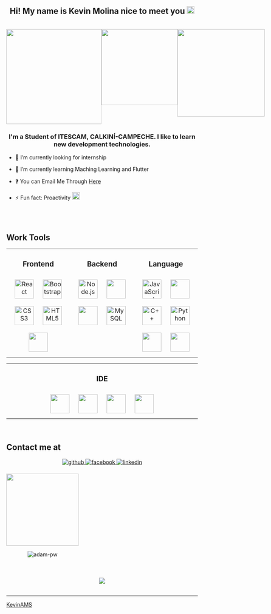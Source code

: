 ## <div align="center">Hi! My name is Kevin Molina nice to meet you <img src="https://drive.google.com/uc?id=1M9GgIYwMaztTk64hg6fgLgAayeyxqc5Y" style="width:20px"/></div>

<br>
<div style ="display:flex;" align="center">
  <img src="https://drive.google.com/uc?id=1qcXJM0KWhgzd96PfQGl-s9z11qkfxO-4" style="width:250px"/>
  <img src="https://drive.google.com/uc?id=1mJZrOWcx-tAp0lKFwTAYdBuJmbBbjzbQ" style="height:200px"/>
  <img src="https://drive.google.com/uc?id=1Kkxy3pABvXp6TkS7u0WEkWQCzMmYSPIc" style="width:230px"/>
</div>

### <div align="center">I'm a Student of ITESCAM, CALKINÍ-CAMPECHE. I like to learn new development technologies.</div>


- 🔭 I’m currently looking for internship


- 🌱 I’m currently learning Maching Learning and Flutter


- ❓ You can Email Me Through [Here](mailto:molinasantiagoke@gmail.com)


- ⚡ Fun fact: Proactivity <img src="https://drive.google.com/uc?id=1lHlIVJOtLGswNSECQus_UYKzOmE30E2L" style="width:20px"/>


<br/>  

<br/>

## Work Tools

<table align="center">
<tr><td align="top" width="33%">
<h3 align="center">Frontend </h3>
<div align="center">  
<a href="https://reactjs.org/" target="_blank"><img style="margin: 10px" src="https://profilinator.rishav.dev/skills-assets/react-original-wordmark.svg" alt="React" height="50" /></a>  
<a href="https://getbootstrap.com/docs/3.4/javascript/" target="_blank"><img style="margin: 10px" src="https://profilinator.rishav.dev/skills-assets/bootstrap-plain.svg" alt="Bootstrap" height="50" /></a>  
<a href="https://www.w3schools.com/css/" target="_blank"><img style="margin: 10px" src="https://profilinator.rishav.dev/skills-assets/css3-original-wordmark.svg" alt="CSS3" height="50" /></a>  
<a href="https://en.wikipedia.org/wiki/HTML5" target="_blank"><img style="margin: 10px" src="https://profilinator.rishav.dev/skills-assets/html5-original-wordmark.svg" alt="HTML5" height="50" /></a>
<a href="https://www.cypress.io/" target="_blank"><img style="margin: 10px" src="https://drive.google.com/uc?id=1lkOHK0WISB_xmMRv-FDcSrxgYdk93SG5" height="50" /></a>
</div>
</td>

<td valign="top" width="33%">
<h3 align="center">Backend </h3>
<div align="center">  
<a href="https://nodejs.org/" target="_blank"><img style="margin: 10px" src="https://profilinator.rishav.dev/skills-assets/nodejs-original-wordmark.svg" alt="Node.js" height="50" /></a>  
<a href="https://www.microsoft.com/es-mx/sql-server/sql-server-downloads" target="_blank"><img style="margin: 10px" src="https://drive.google.com/uc?id=1RkfSAqEl7R0-C1SyJuz2YblpZMd-vBJ_" height="50" /></a>
 <a href="https://firebase.google.com/?hl=es" target="_blank"><img style="margin: 10px" src="https://drive.google.com/uc?id=1eZSh4AV69FktgXunAsAwAqxedPzWVH4M" height="50" /></a>  
<a href="https://www.mysql.com/" target="_blank"><img style="margin: 10px" src="https://profilinator.rishav.dev/skills-assets/mysql-original-wordmark.svg" alt="MySQL" height="50" /></a>  
</div>
</td>

<td valign="top" width="33%">
<h3 align="center">Language </h3>
<div align="center">  
<a href="https://www.javascript.com/" target="_blank"><img style="margin: 10px" src="https://profilinator.rishav.dev/skills-assets/javascript-original.svg" alt="JavaScript" height="50" /></a>  
<a href="https://www.java.com" target="_blank"><img style="margin: 10px" src="https://drive.google.com/uc?id=1KwHCqAR5AxYg_oXepQsVYFWZ3fGZTCVb"  height="50" /></a>  
<a href="https://www.cplusplus.com/" target="_blank"><img style="margin: 10px" src="https://profilinator.rishav.dev/skills-assets/cplusplus-original.svg" alt="C++" height="50" /></a>  
<a href="https://www.python.org/" target="_blank"><img style="margin: 10px" src="https://profilinator.rishav.dev/skills-assets/python-original.svg" alt="Python" height="50" /></a>
<a href="https://www.typescriptlang.org/" target="_blank"><img style="margin: 10px" src="https://drive.google.com/uc?id=1RqpoOagfXLSqhl2Zz30A5wLGyRj5fPUc" height="50" /></a>
<a href="https://www.haskell.org/" target="_blank"><img style="margin: 10px" src="https://drive.google.com/uc?id=1SnGCt-TvabP0-YJ3cJkxeB1VkKcNiwWH"  height="50" /></a>   
</div>
</td></tr>
</table>

<table align="center">
<tr><td align="top" width="33%">
<h3 align="center">IDE</h3>
<div align="center">  
<a href="https://developer.android.com/?hl=es-419" target="_blank"><img style="margin: 10px" src="https://drive.google.com/uc?id=1eRxAgV906VqAWX6SmNy9DcjPWkscPHrV" height="50" /></a>
<a href="https://netbeans.apache.org/" target="_blank"><img style="margin: 10px" src="https://drive.google.com/uc?id=1XJiW9TlOKgIS-yjzY5Dr6UjvLQ0js5Pf" height="50" /></a>  
<a href="https://code.visualstudio.com/" target="_blank"><img style="margin: 10px" src="https://drive.google.com/uc?id=1DRyIJ7csD24gBAfrsOEtuNovm_fuMVCf" height="50" /></a> 
<a href="https://www.spyder-ide.org/" target="_blank"><img style="margin: 10px" src="https://drive.google.com/uc?id=1Y5qsSepaEtuNPeijCmx533ke1Vx-4_o4" height="50" /></a>    </div>
</td></tr>
</table>
<br/>  


## Contact me at
<div align="center">
<a href="https://github.com/KevinAMS" target="_blank">
<img src=https://img.shields.io/badge/github-%2324292e.svg?&style=for-the-badge&logo=github&logoColor=white alt=github style="margin-bottom: 5px;" />
</a>
<!--<a href="https://twitter.com/" target="_blank">
<img src=https://img.shields.io/badge/twitter-%2300acee.svg?&style=for-the-badge&logo=twitter&logoColor=white alt=twitter style="margin-bottom: 5px;" />
</a>-->
<a href="https://www.facebook.com/" target="_blank"><!--Falta agregar usuario-->
<img src=https://img.shields.io/badge/facebook-%232E87FB.svg?&style=for-the-badge&logo=facebook&logoColor=white alt=facebook style="margin-bottom: 5px;" />
</a>  
<a href="https://linkedin.com/in/" target="_blank"> <!--Falta agregar usuario-->
<img src=https://img.shields.io/badge/linkedin-%231E77B5.svg?&style=for-the-badge&logo=linkedin&logoColor=white alt=linkedin style="margin-bottom: 5px;" />
</a>
</div>  
<br/>
<div align="center" style="display:inline-block;flex-wrap:nowrap";> 
<img src="https://drive.google.com/uc?id=1Wt-an4wkMqJXlALbLFYkhXFcmrSk26cu" style="height:190px"/>

<img
src="https://github-readme-stats.vercel.app/api/top-langs?username=KevinAMS&exclude_repo=PPL_A_2022_10,PBP_Mini_Project&show_icons=true&locale=en&bg_color=0d1117&text_color=ffffff&layout=compact"
alt="adam-pw"
bg_color=#808080/>

</div>


#
<!--<div align="center"><img src="https://spotify-github-profile.vercel.app/api/view?uid=31oqw4q4lmris3kpeqeyi4ojxnkm&cover_image=true&theme=default&show_offline=false&background_color=121212" /></div>  
<br/>-->  

<div align="center">
<img src="https://komarev.com/ghpvc/?username=KevinAMS&&style=flat-square" align="center" />
</div>   

<br />

------

[KevinAMS](https://github.com/KevinAMS)


